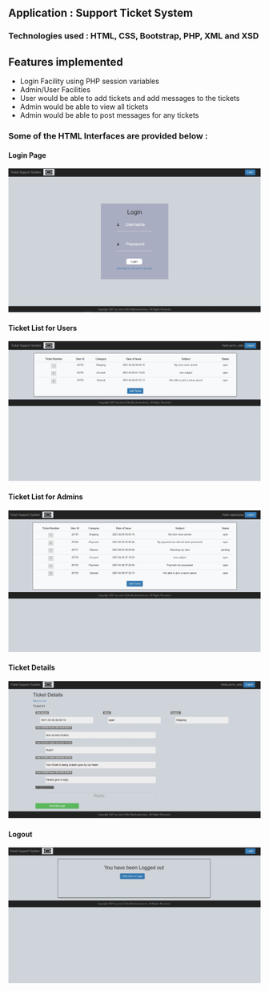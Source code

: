 ## Application : Support Ticket System 

### Technologies used : HTML, CSS, Bootstrap, PHP, XML and XSD

## Features implemented

- Login Facility using PHP session variables
- Admin/User Facilities
- User would be able to add tickets and add messages to the tickets
- Admin would be able to view all tickets
- Admin would be able to post messages for any tickets
  

### Some of the HTML Interfaces are provided below :

#### Login Page

![Login](screenshots/Login.jpeg)

#### Ticket List for Users

![Ticket List User](screenshots/TicketList.jpg)

#### Ticket List for Admins

![Ticket List Admin](screenshots/TicketList-Admin.jpg)

#### Ticket Details

![Ticket Details](screenshots/TicketDetails.jpg)

#### Logout

![Logout](screenshots/Logout.jpg)


